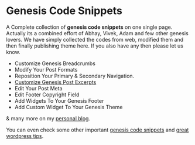 Genesis Code Snippets
=====================

A Complete collection of <b>genesis code snippets</b> on one single page. Actually its a combined effort of Abhay, Vivek, Adam and few other genesis lovers. We have simply collected the codes from web, modified them and then finally publishing theme here.
If you also have any then please let us know.
<ul>
	<li>Customize Genesis Breadcrumbs</li>
	<li>Modify Your Post Formats</li>
	<li>Reposition Your Primary &amp; Secondary Navigation.</li>
	<li><a title="genesis post excerpts" href="http://blogvkp.com/customize-genesis-post-excerpts/" target="_blank">Customize Genesis Post Excerpts</a></li>
	<li>Edit Your Post Meta</li>
	<li>Edit Footer Copyright Field</li>
	<li>Add Widgets To Your Genesis Footer</li>
	<li>Add Custom Widget To Your Genesis Theme</li>
</ul>

&amp; many more on my <a href="http://blogvkp.com" target="_blank">personal blog</a>.</li>

You can even check some other important <a title="Genesis code snippets" href="http://wpvkp.com/category/genesis-code-snippets/" target="_blank">genesis code snippets</a> and <a title="Best wordpress tips" href="http://greatwptips.blogspot.com" target="_blank">great wordpress tips</a>.

